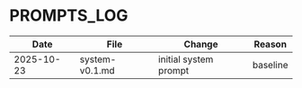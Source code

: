 # PROMPTS_LOG

| Date | File | Change | Reason |
|---|---|---|---|
| 2025-10-23 | system-v0.1.md | initial system prompt | baseline |
